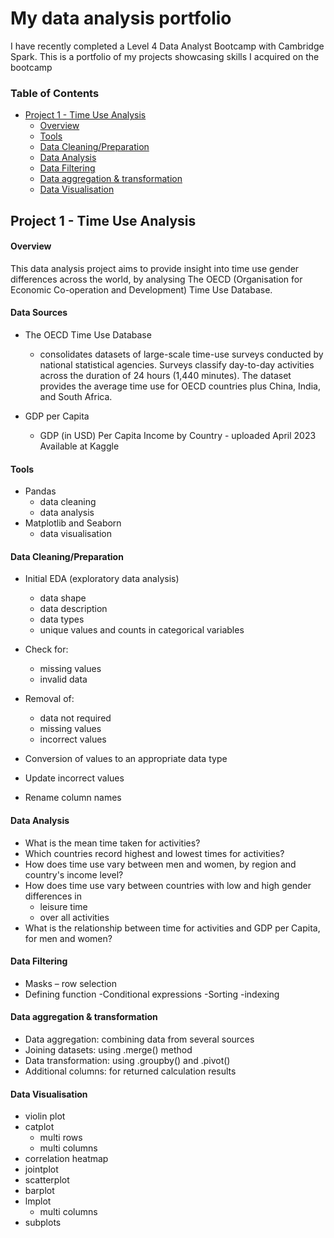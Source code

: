 # My data analysis portfolio

I have recently completed a Level 4 Data Analyst Bootcamp with Cambridge Spark.
This is a portfolio of my projects showcasing skills I acquired on the bootcamp

### Table of Contents
- [Project 1 - Time Use Analysis](#project-1---time-use-analysis)
  - [Overview](#overview)
  - [Tools](#tools)
  - [Data Cleaning/Preparation](#data-cleaningpreparation)
  - [Data Analysis](#data-analysis)
  - [Data Filtering](#data-filtering)
  - [Data aggregation & transformation](#data-aggregation--transformation)
  - [Data Visualisation](#data-visualisation)

## Project 1 - Time Use Analysis

#### Overview

This data analysis project aims to provide insight into time use gender differences across the world, by analysing The OECD (Organisation for Economic Co-operation and Development) Time Use Database. 

#### Data Sources
- The OECD Time Use Database
  - consolidates datasets of large-scale time-use surveys conducted by national statistical agencies. Surveys classify day-to-day activities across the duration of 24 hours (1,440 minutes).  The dataset provides the average time use for OECD countries plus China, India, and South Africa.

- GDP per Capita
  - GDP (in USD) Per Capita Income by Country - uploaded April 2023 Available at Kaggle

#### Tools
- Pandas
  - data cleaning
  - data analysis
- Matplotlib and Seaborn
  - data visualisation

#### Data Cleaning/Preparation
- Initial EDA (exploratory data analysis)
  - data shape
  - data description
  - data types
  - unique values and counts in categorical variables

- Check for:
  - missing values
  - invalid data
- Removal of:
    - data not required
    - missing values
    - incorrect values
- Conversion of values to an appropriate data type
- Update incorrect values
- Rename column names

#### Data Analysis
- What is the mean time taken for activities?
- Which countries record highest and lowest times for activities?
- How does time use vary between men and women, by region and country's income level?
- How does time use vary between countries with low and high gender differences in
  - leisure time
  - over all activities
- What is the relationship between time for activities and GDP per Capita, for men and women?
  
#### Data Filtering
- Masks – row selection
- Defining function
        -Conditional expressions
        -Sorting 
        -indexing

#### Data aggregation & transformation 
- Data aggregation: combining data from several sources
- Joining datasets:  using .merge() method
- Data transformation:  using .groupby() and .pivot()
- Additional columns: for returned calculation results

#### Data Visualisation
  - violin plot
  - catplot 
    - multi rows
    - multi columns
  - correlation heatmap
  - jointplot 
  - scatterplot 
  - barplot
  - lmplot
    - multi columns
  - subplots
        

 
